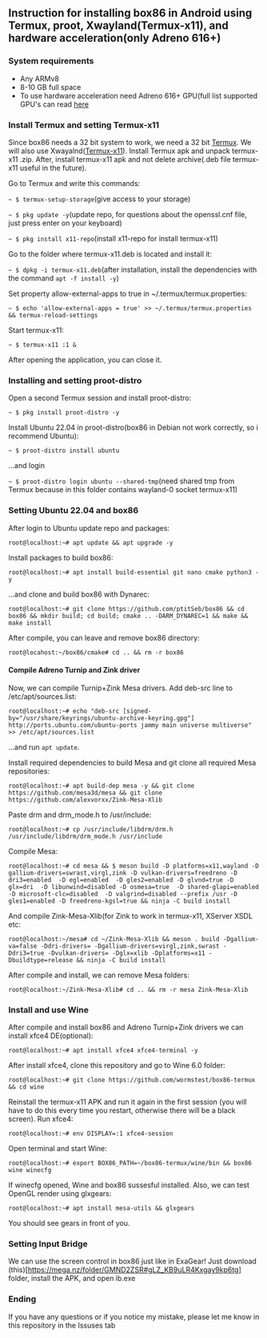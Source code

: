 ## Instruction for installing box86 in Android using Termux, proot, Xwayland(Termux-x11), and hardware acceleration(only Adreno 616+)
### System requirements
- Any ARMv8
- 8-10 GB full space
- To use hardware acceleration need Adreno 616+ GPU(full list supported GPU's can read [here](https://www.exagear.wiki/index.php?title=Turnip#Supported_GPUs)
### Install Termux and setting Termux-x11
Since box86 needs a 32 bit system to work, we need a 32 bit [Termux](https://github.com/termux/termux-app/releases/download/v0.118.0/termux-app_v0.118.0+github-debug_armeabi-v7a.apk). We will also use Xwayalnd([Termux-x11](https://github.com/termux/termux-x11/suites/8768393687/artifacts/397664936)). Install Termux apk and unpack termux-x11 .zip. After, install termux-x11 apk and not delete archive(.deb file termux-x11 useful in the future).

Go to Termux and write this commands:

`~ $ termux-setup-storage`(give access to your storage)

`~ $ pkg update -y`(update repo, for questions about the openssl.cnf file, just press enter on your keyboard)

`~ $ pkg install x11-repo`(install x11-repo for install termux-x11)

Go to the folder where termux-x11.deb is located and install it:

`~ $ dpkg -i termux-x11.deb`(after installation, install the dependencies with the command `apt -f install -y`)

Set property allow-external-apps to true in ~/.termux/termux.properties:

`~ $ echo 'allow-external-apps = true' >> ~/.termux/termux.properties && termux-reload-settings`

Start termux-x11:

`~ $ termux-x11 :1 &`

After opening the application, you can close it.

### Installing and setting proot-distro

Open a second Termux session and install proot-distro:

`~ $ pkg install proot-distro -y`

Install Ubuntu 22.04 in proot-distro(box86 in Debian not work correctly, so i recommend Ubuntu):

`~ $ proot-distro install ubuntu`

...and login

`~ $ proot-distro login ubuntu --shared-tmp`(need shared tmp from Termux because in this folder contains wayland-0 socket termux-x11)

### Setting Ubuntu 22.04 and box86

After login to Ubuntu update repo and packages:

`root@localhost:~# apt update && apt upgrade -y`

Install packages to build box86:

`root@localhost:~# apt install build-essential git nano cmake python3 -y`

...and clone and build box86 with Dynarec:

`root@localhost:~# git clone https://github.com/ptitSeb/box86 && cd box86 && mkdir build; cd build; cmake .. -DARM_DYNAREC=1 && make && make install`

After compile, you can leave and remove box86 directory:

`root@locahost:~/box86/cmake# cd .. && rm -r box86` 

#### Compile Adreno Turnip and Zink driver
Now, we can compile Turnip+Zink Mesa drivers. Add deb-src line to /etc/apt/sources.list:

`root@localhost:~# echo "deb-src [signed-by="/usr/share/keyrings/ubuntu-archive-keyring.gpg"] http://ports.ubuntu.com/ubuntu-ports jammy main universe multiverse" >> /etc/apt/sources.list`

...and run `apt update`.

Install required dependencies to build Mesa and git clone all required Mesa repositories:

`root@localhost:~# apt build-dep mesa -y && git clone https://github.com/mesa3d/mesa && git clone https://github.com/alexvorxx/Zink-Mesa-Xlib`

Paste drm and drm_mode.h to /usr/include:

`root@localhost:~# cp /usr/include/libdrm/drm.h /usr/include/libdrm/drm_mode.h /usr/include`

Compile Mesa:

`root@localhost:~# cd mesa && $ meson build -D platforms=x11,wayland -D gallium-drivers=swrast,virgl,zink -D vulkan-drivers=freedreno -D dri3=enabled  -D egl=enabled  -D gles2=enabled -D glvnd=true -D glx=dri  -D libunwind=disabled -D osmesa=true  -D shared-glapi=enabled -D microsoft-clc=disabled  -D valgrind=disabled --prefix /usr -D gles1=enabled -D freedreno-kgsl=true && ninja -C build install`

And compile Zink-Mesa-Xlib(for Zink to work in termux-x11, XServer XSDL etc:

`root@localhost:~/mesa# cd ~/Zink-Mesa-Xlib && meson . build -Dgallium-va=false -Ddri-drivers= -Dgallium-drivers=virgl,zink,swrast -Ddri3=true -Dvulkan-drivers= -Dglx=xlib -Dplatforms=x11 -Dbuildtype=release && ninja -C build install`

After compile and install, we can remove Mesa folders:

`root@localhost:~/Zink-Mesa-Xlib# cd .. && rm -r mesa Zink-Mesa-Xlib`

### Install and use Wine

After compile and install box86 and Adreno Turnip+Zink drivers we can install xfce4 DE(optional):

`root@localhost:~# apt install xfce4 xfce4-terminal -y`

After install xfce4, clone this repository and go to Wine 6.0 folder: 

`root@localhost:~# git clone https://github.com/wormstest/box86-termux && cd wine`

Reinstall the termux-x11 APK and run it again in the first session (you will have to do this every time you restart, otherwise there will be a black screen). Run xfce4:

`root@localhost:~# env DISPLAY=:1 xfce4-session` 

Open terminal and start Wine:

`root@localhost:~# export BOX86_PATH=~/box86-termux/wine/bin && box86 wine winecfg`

If winecfg opened, Wine and box86 sussesful installed. Also, we can test OpenGL render using glxgears:

`root@localhost:~# apt install mesa-utils && glxgears`

You should see gears in front of you.

### Setting Input Bridge 

We can use the screen control in box86 just like in ExaGear! Just download (this)[https://mega.nz/folder/GMND2ZSR#gLZ_KB9uLR4Kxgay9kp6tg] folder, install the APK, and open ib.exe

### Ending
If you have any questions or if you notice my mistake, please let me know in this repository in the Issuses tab

